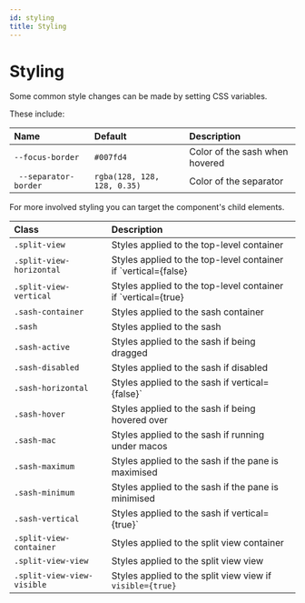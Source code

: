 ```yaml
---
id: styling
title: Styling
---
```


# Styling

Some common style changes can be made by setting CSS variables.

These include:

| Name                  | Default                     | Description                    |
| :-------------------- | :-------------------------- | :----------------------------- |
| `--focus-border`      | `#007fd4`                   | Color of the sash when hovered |
| ` --separator-border` | `rgba(128, 128, 128, 0.35)` | Color of the separator         |

For more involved styling you can target the component's child elements.

| Class                      | Description                                                    |
| :------------------------- | :------------------------------------------------------------- |
| `.split-view`              | Styles applied to the top-level container                      |
| `.split-view-horizontal`   | Styles applied to the top-level container if `vertical={false} |
| `.split-view-vertical`     | Styles applied to the top-level container if `vertical={true}  |
| `.sash-container`          | Styles applied to the sash container                           |
| `.sash`                    | Styles applied to the sash                                     |
| `.sash-active`             | Styles applied to the sash if being dragged                    |
| `.sash-disabled`           | Styles applied to the sash if disabled                         |
| `.sash-horizontal`         | Styles applied to the sash if vertical={false}`                |
| `.sash-hover`              | Styles applied to the sash if being hovered over               |
| `.sash-mac`                | Styles applied to the sash if running under macos              |
| `.sash-maximum`            | Styles applied to the sash if the pane is maximised            |
| `.sash-minimum`            | Styles applied to the sash if the pane is minimised            |
| `.sash-vertical`           | Styles applied to the sash if vertical={true}`                 |
| `.split-view-container`    | Styles applied to the split view container                     |
| `.split-view-view`         | Styles applied to the split view view                          |
| `.split-view-view-visible` | Styles applied to the split view view if `visible={true}`      |
